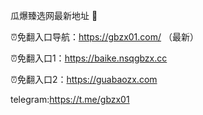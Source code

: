 瓜爆臻选网最新地址 👋

⏰免翻入口导航：https://gbzx01.com/ （最新）

⏰免翻入口1：https://baike.nsqgbzx.cc

⏰免翻入口2：https://guabaozx.com

telegram:https://t.me/gbzx01
